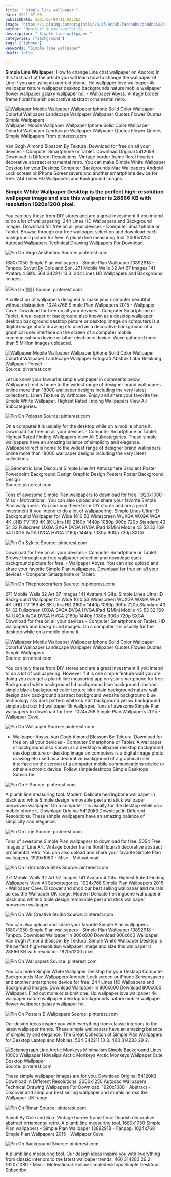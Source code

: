 ```yaml
---
title: " Simple line wallpaper "
date: 2021-07-08
publishDate: 2021-06-04T11:02:26Z
image: "https://i.pinimg.com/originals/2b/2f/9c/2b2f9cea8b94babdbc522b3428536781.jpg"
author: "Manicus" # use capitalize
description: " Simple line wallpaper "
categories: ["Background"]
tags: ["iphone"]
keywords: "Simple line wallpaper"
draft: false

---
```



**Simple Line Wallpaper**. How to change Line chat wallpaper on Android In this first part of the article you will learn how to change the wallpaper of Line if you are using an android phone. Hd wallpaper love wallpaper 4k wallpaper nature wallpaper desktop backgrounds nature mobile wallpaper flower wallpaper galaxy wallpaper hd. - Wallpaper Abyss. Vintage border frame floral flourish decorative abstract ornamental retro.

![Wallpaper Mobile Wallpaper Wallpaper Iphone Solid Color Wallpaper Colorful Wallpaper Landscape Wallpaper Wallpaper Quotes Flower Quotes Simple Wallpapers](https://i.pinimg.com/originals/dc/38/cb/dc38cb25e2cd2997f65d4bd039b3e3c3.jpg "Wallpaper Mobile Wallpaper Wallpaper Iphone Solid Color Wallpaper Colorful Wallpaper Landscape Wallpaper Wallpaper Quotes Flower Quotes Simple Wallpapers")
Wallpaper Mobile Wallpaper Wallpaper Iphone Solid Color Wallpaper Colorful Wallpaper Landscape Wallpaper Wallpaper Quotes Flower Quotes Simple Wallpapers From pinterest.com


Van Gogh Almond Blossom By Tektura. Download for free on all your devices - Computer Smartphone or Tablet. Download Original 54120kB Download In Different Resolutions. Vintage border frame floral flourish decorative abstract ornamental retro. You can make Simple White Wallpaper Desktop for your Desktop Computer Backgrounds Mac Wallpapers Android Lock screen or iPhone Screensavers and another smartphone device for free. 244 Lines HD Wallpapers and Background Images.

### Simple White Wallpaper Desktop is the perfect high-resolution wallpaper image and size this wallpaper is 28866 KB with resolution 1920x1200 pixel.

You can buy these from DIY stores and are a great investment if you intend to do a lot of wallpapering. 244 Lines HD Wallpapers and Background Images. Download for free on all your devices - Computer Smartphone or Tablet. Browse through our free wallpaper selection and download each background picture for free. A plumb line measuring tool. 2000x1250 Autocad Wallpapers Technical Drawing Wallpapers For Download.


![Pin On Virgo Aesthetics](https://i.pinimg.com/originals/7c/64/87/7c6487ace45d74bb5104e486b5f29271.jpg "Pin On Virgo Aesthetics")
Source: pinterest.com

1680x1050 Simple Plan wallpapers - Simple Plan Wallpaper 13892918 - Fanpop. Savuti By Cole and Son. 271 Mobile Walls 32 Art 67 Images 141 Avatars 4 Gifs. 564 342211 13 3. 244 Lines HD Wallpapers and Background Images.

![Pin On 設計](https://i.pinimg.com/originals/53/0d/88/530d88f46b02eba18427b23a123baeb4.jpg "Pin On 設計")
Source: pinterest.com

A collection of wallpapers designed to make your computer beautiful without distraction. 1024x768 Simple Plan Wallpapers 2015 - Wallpaper Cave. Download for free on all your devices - Computer Smartphone or Tablet. A wallpaper or background also known as a desktop wallpaper desktop background desktop picture or desktop image on computers is a digital image photo drawing etc used as a decorative background of a graphical user interface on the screen of a computer mobile communications device or other electronic device. Weve gathered more than 5 Million Images uploaded.

![Wallpaper Mobile Wallpaper Wallpaper Iphone Solid Color Wallpaper Colorful Wallpaper Landscape Wallpaper Fotografi Abstrak Latar Belakang Wallpaper Ponsel](https://i.pinimg.com/564x/ff/09/d5/ff09d54d158716b563e9b4f7b8f6b50d.jpg "Wallpaper Mobile Wallpaper Wallpaper Iphone Solid Color Wallpaper Colorful Wallpaper Landscape Wallpaper Fotografi Abstrak Latar Belakang Wallpaper Ponsel")
Source: pinterest.com

Let us know your favourite simple wallpaper in comments below. Wallpaperdirect is home to the widest range of designer brand wallpapers online more than 18000 wallpaper designs including the very latest collections. Linen Texture by Arthouse. Enjoy and share your favorite the Simple White Wallpaper. Highest Rated Finding Wallpapers View All Subcategories.

![Pin On Polosan](https://i.pinimg.com/736x/54/14/6d/54146da6995a88ecb7d9a84994fc4c0c.jpg "Pin On Polosan")
Source: pinterest.com

On a computer it is usually for the desktop while on a mobile phone it. Download for free on all your devices - Computer Smartphone or Tablet. Highest Rated Finding Wallpapers View All Subcategories. These simple wallpapers have an amazing balance of simplicity and elegance. Wallpaperdirect is home to the widest range of designer brand wallpapers online more than 18000 wallpaper designs including the very latest collections.

![Geometric Line Discount Simple Line Art Atmosphere Gradient Poster Powerpoint Background Design Graphic Design Posters Poster Background Design](https://i.pinimg.com/736x/17/4d/eb/174deb189ec4dc147caf726b028549d3.jpg "Geometric Line Discount Simple Line Art Atmosphere Gradient Poster Powerpoint Background Design Graphic Design Posters Poster Background Design")
Source: pinterest.com

Tons of awesome Simple Plan wallpapers to download for free. 1920x1080 - Misc - Motivational. You can also upload and share your favorite Simple Plan wallpapers. You can buy these from DIY stores and are a great investment if you intend to do a lot of wallpapering. Simple Lines UltraHD Background Wallpaper for Wide 1610 53 Widescreen WUXGA WXGA WGA 4K UHD TV 169 4K 8K Ultra HD 2160p 1440p 1080p 900p 720p Standard 43 54 32 Fullscreen UXGA SXGA DVGA HVGA iPad 12Mini Mobile 43 53 32 169 54 UXGA WGA DVGA HVGA 2160p 1440p 1080p 900p 720p SXGA.

![Pin On Szkice](https://i.pinimg.com/originals/16/5b/c7/165bc7b2b6b33dba191a61fb241b9c78.jpg "Pin On Szkice")
Source: pinterest.com

Download for free on all your devices - Computer Smartphone or Tablet. Browse through our free wallpaper selection and download each background picture for free. - Wallpaper Abyss. You can also upload and share your favorite Simple Plan wallpapers. Download for free on all your devices - Computer Smartphone or Tablet.

![Pin On Thephotocrafters](https://i.pinimg.com/736x/2e/2b/9b/2e2b9bde79f8ed844ad63cbd7b719f38.jpg "Pin On Thephotocrafters")
Source: in.pinterest.com

271 Mobile Walls 32 Art 67 Images 141 Avatars 4 Gifs. Simple Lines UltraHD Background Wallpaper for Wide 1610 53 Widescreen WUXGA WXGA WGA 4K UHD TV 169 4K 8K Ultra HD 2160p 1440p 1080p 900p 720p Standard 43 54 32 Fullscreen UXGA SXGA DVGA HVGA iPad 12Mini Mobile 43 53 32 169 54 UXGA WGA DVGA HVGA 2160p 1440p 1080p 900p 720p SXGA. Download for free on all your devices - Computer Smartphone or Tablet. HD wallpapers and background images. On a computer it is usually for the desktop while on a mobile phone it.

![Wallpaper Mobile Wallpaper Wallpaper Iphone Solid Color Wallpaper Colorful Wallpaper Landscape Wallpaper Wallpaper Quotes Flower Quotes Simple Wallpapers](https://i.pinimg.com/originals/dc/38/cb/dc38cb25e2cd2997f65d4bd039b3e3c3.jpg "Wallpaper Mobile Wallpaper Wallpaper Iphone Solid Color Wallpaper Colorful Wallpaper Landscape Wallpaper Wallpaper Quotes Flower Quotes Simple Wallpapers")
Source: pinterest.com

You can buy these from DIY stores and are a great investment if you intend to do a lot of wallpapering. However if it is one simple feature wall you are doing you can get a plumb line measuring app on your smartphone for free. Background white background hd background blue background abstract simple black background color texture blur plain background nature wall design dark background abstract background website background blue technology sky dark pattern white cb edit background yellow background simple abstract hd wallpaper 4k wallpaper. Tons of awesome Simple Plan wallpapers to download for free. 1024x768 Simple Plan Wallpapers 2015 - Wallpaper Cave.

![Pin On Wallpaper](https://i.pinimg.com/originals/06/e9/23/06e923ba9b57c5f61d741c3a42ba80ea.jpg "Pin On Wallpaper")
Source: pinterest.com

- Wallpaper Abyss. Van Gogh Almond Blossom By Tektura. Download for free on all your devices - Computer Smartphone or Tablet. A wallpaper or background also known as a desktop wallpaper desktop background desktop picture or desktop image on computers is a digital image photo drawing etc used as a decorative background of a graphical user interface on the screen of a computer mobile communications device or other electronic device. Follow simpledesktops Simple Desktops Subscribe.

![Pin On F](https://i.pinimg.com/736x/7f/f6/1a/7ff61a2a66b82a41d354739459574278.jpg "Pin On F")
Source: pinterest.com

A plumb line measuring tool. Modern Delicate herringbone wallpaper in black and white Simple design removable peel and stick wallpaper nonwoven wallpaper. On a computer it is usually for the desktop while on a mobile phone it. Download Original 54120kB Download In Different Resolutions. These simple wallpapers have an amazing balance of simplicity and elegance.

![Pin On Line](https://i.pinimg.com/736x/03/02/8e/03028ef1637f4eaa8ffbe6bf431f4e09.jpg "Pin On Line")
Source: pinterest.com

Tons of awesome Simple Plan wallpapers to download for free. 5054 Free images of Line Art. Vintage border frame floral flourish decorative abstract ornamental retro. You can also upload and share your favorite Simple Plan wallpapers. 1920x1080 - Misc - Motivational.

![Pin On Informative Sites](https://i.pinimg.com/originals/8f/e2/54/8fe25406addfa9b53685fe5d89abe978.jpg "Pin On Informative Sites")
Source: pinterest.com

271 Mobile Walls 32 Art 67 Images 141 Avatars 4 Gifs. Highest Rated Finding Wallpapers View All Subcategories. 1024x768 Simple Plan Wallpapers 2015 - Wallpaper Cave. Discover and shop our best selling wallpaper and murals across the Wallpaper UK range. Modern Delicate herringbone wallpaper in black and white Simple design removable peel and stick wallpaper nonwoven wallpaper.

![Pin On Wk Creative Studio](https://i.pinimg.com/originals/17/ac/f1/17acf1c63f9ca6e0c8110782d5ea88d2.jpg "Pin On Wk Creative Studio")
Source: pinterest.com

You can also upload and share your favorite Simple Plan wallpapers. 1680x1050 Simple Plan wallpapers - Simple Plan Wallpaper 13892918 - Fanpop. Download Wallpaper In 800x600 Download 800x600 Wallpaper. Van Gogh Almond Blossom By Tektura. Simple White Wallpaper Desktop is the perfect high-resolution wallpaper image and size this wallpaper is 28866 KB with resolution 1920x1200 pixel.

![Pin On Wallpapers](https://i.pinimg.com/564x/22/35/82/2235826a4be8b86d0b4d8f69b076c7ce.jpg "Pin On Wallpapers")
Source: pinterest.com

You can make Simple White Wallpaper Desktop for your Desktop Computer Backgrounds Mac Wallpapers Android Lock screen or iPhone Screensavers and another smartphone device for free. 244 Lines HD Wallpapers and Background Images. Download Wallpaper In 800x600 Download 800x600 Wallpaper. Find out more or submit one. Hd wallpaper love wallpaper 4k wallpaper nature wallpaper desktop backgrounds nature mobile wallpaper flower wallpaper galaxy wallpaper hd.

![Pin On Posters E Wallpapers](https://i.pinimg.com/474x/94/4c/62/944c62fbe2412a14a2852db57914672c.jpg "Pin On Posters E Wallpapers")
Source: pinterest.com

Our design ideas inspire you with everything from classic interiors to the latest wallpaper trends. These simple wallpapers have an amazing balance of simplicity and elegance. The Great Collection of Simple Plan Wallpapers for Desktop Laptop and Mobiles. 564 342211 13 3. 460 314283 29 2.

![Seismograph Line Arctic Monkeys Minimalism Simple Background Lines 1080p Wallpaper Hdwallpa Arctic Monkeys Arctic Monkeys Wallpaper Cute Desktop Wallpaper](https://i.pinimg.com/originals/a9/07/c8/a907c8cdccbd2d3ec3288e23b9f472bc.jpg "Seismograph Line Arctic Monkeys Minimalism Simple Background Lines 1080p Wallpaper Hdwallpa Arctic Monkeys Arctic Monkeys Wallpaper Cute Desktop Wallpaper")
Source: pinterest.com

These simple wallpaper images are for you. Download Original 54120kB Download In Different Resolutions. 2000x1250 Autocad Wallpapers Technical Drawing Wallpapers For Download. 1920x1080 - Abstract -. Discover and shop our best selling wallpaper and murals across the Wallpaper UK range.

![Pin On Riman](https://i.pinimg.com/736x/db/9a/63/db9a63031f2f2d1f22c09fddb189b38d.jpg "Pin On Riman")
Source: pinterest.com

Savuti By Cole and Son. Vintage border frame floral flourish decorative abstract ornamental retro. A plumb line measuring tool. 1680x1050 Simple Plan wallpapers - Simple Plan Wallpaper 13892918 - Fanpop. 1024x768 Simple Plan Wallpapers 2015 - Wallpaper Cave.

![Pin On Background](https://i.pinimg.com/originals/2b/2f/9c/2b2f9cea8b94babdbc522b3428536781.jpg "Pin On Background")
Source: pinterest.com

A plumb line measuring tool. Our design ideas inspire you with everything from classic interiors to the latest wallpaper trends. 460 314283 29 2. 1920x1080 - Misc - Motivational. Follow simpledesktops Simple Desktops Subscribe.

